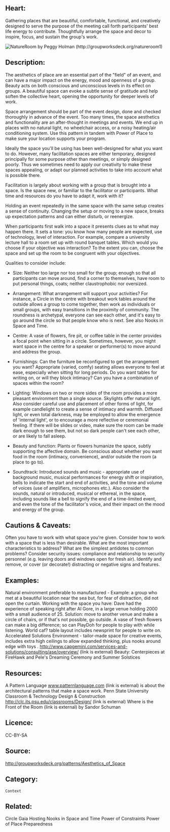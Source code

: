 ## Heart:

Gathering places that are beautiful, comfortable, functional, and creatively designed to serve the purpose of the meeting call forth participants' best life energy to contribute. Thoughtfully arrange the space and decor to inspire, focus, and sustain the group's work.

![NatureRoom by Peggy Holman (http://groupworksdeck.org/natureroom1)]({{site.baseurl}}/{{http://groupworksdeck.org/sites/default/files/styles/large/public/upload/patterns/NatureRoom1_large.JPG}})

## Description:

The aesthetics of place are an essential part of the "field" of an event, and can have a major impact on the energy, mood and openness of a group. Beauty acts on both conscious and unconscious levels in its effect on groups. A beautiful space can evoke a subtle sense of gratitude and help soften the collective heart, opening the opportunity for deeper levels of work.

Space arrangement should be part of the event design, done and checked thoroughly in advance of the event. Too many times, the space aesthetics and functionality are an after-thought in meetings and events. We end up in places with no natural light, no wheelchair access, or a noisy heating/air conditioning system. Use this pattern in tandem with Power of Place to make sure your location supports your program.

Ideally the space you'll be using has been well-designed for what you want to do. However, many facilitation spaces are either temporary, designed principally for some purpose other than meetings, or simply designed poorly. Thus we sometimes need to apply our creativity to make these spaces appealing, or adapt our planned activities to take into account what is possible there.

Facilitation is largely about working with a group that is brought into a space. Is the space new, or familiar to the facilitator or participants. What time and resources do you have to adapt it, work with it?

Holding an event repeatedly in the same space with the same setup creates a sense of continuity. Changing the setup or moving to a new space, breaks up expectation patterns and can either disturb, or reenergize.

When participants first walk into a space it presents clues as to what may happen there. It sets a tone: you know how many people are expected, use of technology, level of interaction. For example, compare a university lecture hall to a room set up with round banquet tables. Which would you choose if your objective was interaction? To the extent you can, choose the space and set up the room to be congruent with your objectives.

Qualities to consider include:

- Size: Neither too large nor too small for the group; enough so that all participants can move around, find a corner to themselves, have room to put personal things, coats; neither claustrophobic nor oversized.

- Arrangement: What arrangement will support your activities? For instance, a Circle in the centre with breakout work tables around the outside allows a group to come together, then work as individuals or small groups, with easy transitions in the proximity of community. The roundness is archetypal, everyone can see each other, and it's easy to go around the circle so that people know who is next. See also Nooks in Space and Time.

- Centre: A vase of flowers, fire pit, or coffee table in the center provides a focal point when sitting in a circle. Sometimes, however, you might want space in the centre for a speaker or performer(s) to move around and address the group.

- Furnishings: Can the furniture be reconfigured to get the arrangement you want? Appropriate (varied, comfy) seating allows everyone to feel at ease, especially when sitting for long periods. Do you want tables for writing on, or will they block intimacy? Can you have a combination of spaces within the room?

- Lighting: Windows on two or more sides of the room provides a more pleasant environment than a single source. Skylights offer natural light. Also consider careful use and placement of other forms of light, for example candlelight to create a sense of intimacy and warmth. Diffused light, or even total darkness, may be employed to allow the emergence of 'internal light', or to encourage a more reflective or ceremonial feeling. If there will be slides or video, make sure the room can be made dark enough to see them, but not so dark people can't see each other, or are likely to fall asleep.

- Beauty and function: Plants or flowers humanize the space, subtly supporting the affective domain. Be conscious about whether you want food in the room (intimacy, convenience), and/or outside the room (a place to go to).

- Soundtrack: Introduced sounds and music - appropriate use of background music, musical performances for energy shift or inspiration, bells to indicate the start and end of activities, and the tone and volume of voices (use of amplifiers, microphones etc.). Also consider the sounds, natural or introduced, musical or ethereal, in the space, including sounds like a bell to signify the end of a time-limited event, and even the tone of the facilitator's voice, and their impact on the mood and energy of the group.

## Cautions & Caveats:
Often you have to work with what space you're given. Consider how to work with a space that is less than desirable. What are the most important characteristics to address? What are the simplest antidotes to common problems?
Consider security issues: compliance and relationship to security personnel (e.g. leaving doors and windows open for fresh air).
Identify and remove, or cover (or decorate!) distracting or negative signs and features.

 
## Examples:

Natural environment preferable to manufactured - Example: a group who met at a beautiful location near the sea but, for fear of distraction, did not open the curtain.
Working with the space you have: Dave had the experience of speaking right after Al Gore, in a large venue holding 2000 with a small audience of 25. Solution: move to another venue and make a circle of chairs, or if that's not possible, go outside.
A vase of fresh flowers can make a big difference; so can PlayDoh for people to play with while listening.
World caf? table layout includes newsprint for people to write on.
Accelerated Solutions Environment - tailor-made space for creative events, includes extra high ceilings to allow expanded thinking, plus nooks around edge with toys . http://www.capgemini.com/services-and-solutions/consulting/ase/overview/ (link is external)
Beauty: Centerpieces at FireHawk and Pele's Dreaming Ceremony and Summer Solstices

 
## Resources:

A Pattern Language www.patternlanguage.com (link is external) is about the architectural patterns that make a space work.
Penn State University Classroom & Technology Design & Construction http://clc.its.psu.edu/classrooms/Design/ (link is external)
Where is the Front of the Room (link is external) by Sandor Schuman
 
## Licence:
CC-BY-SA

## Source:
http://groupworksdeck.org/patterns/Aesthetics_of_Space

## Category:

    Context 

## Related: 
Circle
Gaia
Hosting
Nooks in Space and Time
Power of Constraints
Power of Place
Preparedness
